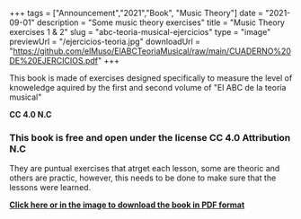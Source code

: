 +++
tags = ["Announcement","2021","Book", "Music Theory"]
date = "2021-09-01"
description = "Some music theory exercises"
title = "Music Theory exercises 1 & 2"
slug = "abc-teoria-musical-ejercicios"
type = "image" 
previewUrl = "/ejercicios-teoria.jpg"
downloadUrl = "https://github.com/elMuso/ElABCTeoriaMusical/raw/main/CUADERNO%20DE%20EJERCICIOS.pdf"
+++

This book is made of exercises designed specifically to measure the level of knoweledge aquired by the first and second volume of "El ABC de la teoría musical"

**CC 4.0 N.C**<!--more-->


### This book is free and open under the license CC 4.0 Attribution N.C

They are puntual exercises that atrget each lesson, some are theoric and others are practic, however, this needs to be done to make sure that the lessons were learned.



[**Click here or in the image to download the book in PDF format**](https://github.com/elMuso/ElABCTeoriaMusical/raw/main/CUADERNO%20DE%20EJERCICIOS.pdf)
